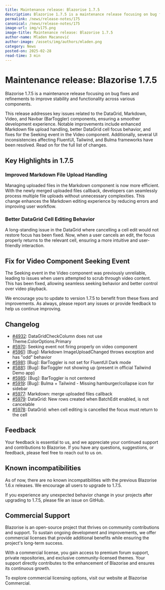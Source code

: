 ```yaml
---
title: Maintenance release: Blazorise 1.7.5
description: Blazorise 1.7.5 is a maintenance release focusing on bug fixes and refinements to improve stability and functionality across various components.
permalink: /news/release-notes/175
canonical: /news/release-notes/175
image-url: img/v175.png
image-title: Maintenance release: Blazorise 1.7.5
author-name: Mladen Macanović
author-image: /assets/img/authors/mladen.png
category: News
posted-on: 2025-02-28
read-time: 3 min
---
```


# Maintenance release: Blazorise 1.7.5

Blazorise 1.7.5 is a maintenance release focusing on bug fixes and refinements to improve stability and functionality across various components.

This release addresses key issues related to the DataGrid, Markdown, Video, and Navbar (BarToggler) components, ensuring a smoother development experience. Notable improvements include enhanced Markdown file upload handling, better DataGrid cell focus behavior, and fixes for the Seeking event in the Video component. Additionally, several UI inconsistencies affecting FluentUI, Tailwind, and Bulma frameworks have been resolved. Read on for the full list of changes.

## Key Highlights in 1.7.5

### Improved Markdown File Upload Handling

Managing uploaded files in the Markdown component is now more efficient. With the newly merged uploaded files callback, developers can seamlessly process multiple file uploads without unnecessary complexities. This change enhances the Markdown editing experience by reducing errors and improving user workflow.

### Better DataGrid Cell Editing Behavior

A long-standing issue in the DataGrid where cancelling a cell edit would not restore focus has been fixed. Now, when a user cancels an edit, the focus properly returns to the relevant cell, ensuring a more intuitive and user-friendly interaction.

## Fix for Video Component Seeking Event

The Seeking event in the Video component was previously unreliable, leading to issues when users attempted to scrub through video content. This has been fixed, allowing seamless seeking behavior and better control over video playback.

We encourage you to update to version 1.7.5 to benefit from these fixes and improvements. As always, please report any issues or provide feedback to help us continue improving.

## Changelog

- [#4932](https://github.com/Megabit/Blazorise/issues/4932): DataGridCheckColumn does not use Theme.ColorOptions.Primary
- [#5970](https://github.com/Megabit/Blazorise/issues/5970): Seeking event not firing properly on video component
- [#5961](https://github.com/Megabit/Blazorise/issues/5961): [Bug]: Markdown ImageUploadChanged throws exception and has "odd" behavior
- [#5981](https://github.com/Megabit/Blazorise/issues/5981): [Bug]: BarToggler is not set for FluentUI Dark mode
- [#5881](https://github.com/Megabit/Blazorise/issues/5881): [Bug]: BarToggler not showing up (present in official Tailwind Demo app)
- [#5985](https://github.com/Megabit/Blazorise/issues/5985): [Bug]: BarToggler is not centered
- [#5919](https://github.com/Megabit/Blazorise/issues/5919): [Bug]: Bulma + Tailwind - Missing hamburger/collapse icon for sidebar
- [#5977](https://github.com/Megabit/Blazorise/issues/5977): Markdown: merge uploaded files callback
- [#5979](https://github.com/Megabit/Blazorise/issues/5979): DataGrid: New rows created when BatchEdit enabled, is not cancelable
- [#5978](https://github.com/Megabit/Blazorise/issues/5978): DataGrid: when cell editing is cancelled the focus must return to the cell

## Feedback

Your feedback is essential to us, and we appreciate your continued support and contributions to Blazorise. If you have any questions, suggestions, or feedback, please feel free to reach out to us on.

## Known incompatibilities

As of now, there are no known incompatibilities with the previous Blazorise 1.6.x releases. We encourage all users to upgrade to 1.7.5.

If you experience any unexpected behavior change in your projects after upgrading to 1.7.5, please file an issue on GitHub.

## Commercial Support

Blazorise is an open-source project that thrives on community contributions and support. To sustain ongoing development and improvements, we offer commercial licenses that provide additional benefits while ensuring the project's long-term success.

With a commercial license, you gain access to premium forum support, private repositories, and exclusive community-licensed themes. Your support directly contributes to the enhancement of Blazorise and ensures its continuous growth.

To explore commercial licensing options, visit our website at Blazorise Commercial.
